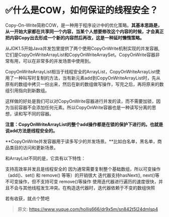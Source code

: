# ✅什么是COW，如何保证的线程安全？

Copy-On-Write简称COW，是一种用于程序设计中的优化策略。**其基本思路是，从一开始大家都在共享同一个内容，当某个人想要修改这个内容的时候，才会真正把内容Copy出去形成一个新的内容然后再改，这是一种延时懒惰策略。**

从JDK1.5开始Java并发包里提供了两个使用CopyOnWrite机制实现的并发容器,它们是CopyOnWriteArrayList和CopyOnWriteArraySet。CopyOnWrite容器非常有用，可以在非常多的并发场景中使用到。

CopyOnWriteArrayList相当于线程安全的ArrayList，CopyOnWriteArrayList使用了一种叫写时复制的方法，当有新元素add到CopyOnWriteArrayList时，先从原有的数组中拷贝一份出来，然后在新的数组做写操作，写完之后，再将原来的数组引用指向到新数组。

这样做的好处是我们可以对CopyOnWrite容器进行并发的读，而不需要加锁，因为当前容器不会添加任何元素。所以CopyOnWrite容器也是一种读写分离的思想，读和写不同的容器。

**注意：CopyOnWriteArrayList的整个add操作都是在锁的保护下进行的。也就是说add方法是线程安全的。**

**CopyOnWrite并发容器用于读多写少的并发场景。**比如白名单，黑名单，商品类目的访问和更新场景。

和ArrayList不同的是，它具有以下特性：

支持高效率并发且是线程安全的
因为通常需要复制整个基础数组，所以可变操作（add()、set() 和 remove() 等等）的开销很大
迭代器支持hasNext(), next()等不可变操作，但不支持可变 remove()等操作
使用迭代器进行遍历的速度很快，并且不会与其他线程发生冲突。在构造迭代器时，迭代器依赖于不变的数组快照

若有收获，就点个赞吧



> 原文: <https://www.yuque.com/hollis666/dr9x5m/sn842t5l24dmlsp4>